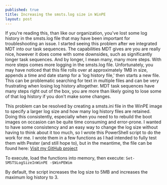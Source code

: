 ```yaml
---
published: true
title: Increasing the smsts.log size in WinPE
layout: post
---
```

If you're reading this, than like our organization, you've lost some log history in the smsts.log file that may have been important for troubleshooting an issue.  I started seeing this problem after we integrated MDT into our task sequences.  The capabilities MDT gives are you are really nice, however it does come with some downsides, such as significantly longer task sequences.  And by longer, I mean many, many more steps.  With more steps comes more logging in the smsts.log file.  Unfortunately, you may have noticed that this file rolls over at approximately 1MB in size, appends a time and date stamp for a 'log history file,' then starts a new file.  This can be problematic searching for text in multiple files and can be very frustrating when losing log history altogether.  MDT task sequences have many steps right out of the box, you are more than likely going to lose some of that log history if you don't make some changes.

This problem can be resolved by creating a smsts.ini file in the WinPE image to specify a larger log size and how many log history files are retained.  Doing this consistently, especially when you need to to rebuild the boot images on occasion can be quite time consuming and error-prone.  I wanted to have some consistency and an easy way to change the log size without having to think about it too much, so I wrote this PowerShell script to do the work for me.  I wrote them in a few functions as I had intended to fully test them with Pester (and still hope to), but in the meantime, the file can be found here: <a href="https://github.com/dansonnenburg/Add-SmstsIniToBootImage">Visit my GitHub project</a>

To execute, load the functions into memory, then execute: <code>Set-SMSTSLogSizeInWinPE -$WinPEWim <PathToYourBootWIMFile></code>

By default, the script increases the log size to 5MB and increases the maximum log history to 3.